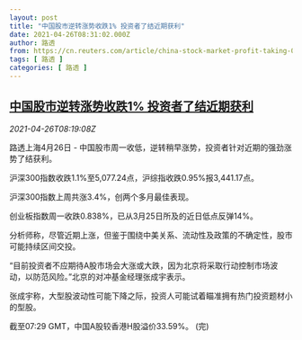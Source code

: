```yaml
---
layout: post
title: "中国股市逆转涨势收跌1% 投资者了结近期获利"
date: 2021-04-26T08:31:02.000Z
author: 路透
from: https://cn.reuters.com/article/china-stock-market-profit-taking-0426-idCNKBS2CD0SK
tags: [ 路透 ]
categories: [ 路透 ]
---
```

<!--1619425862000-->
[中国股市逆转涨势收跌1% 投资者了结近期获利](https://cn.reuters.com/article/china-stock-market-profit-taking-0426-idCNKBS2CD0SK)
------

<div>
<div><i>2021-04-26T08:19:08Z</i></div><p>路透上海4月26日 - 中国股市周一收低，逆转稍早涨势，投资者针对近期的强劲涨势了结获利。</p><p>沪深300指数收跌1.1%至5,077.24点，沪综指收跌0.95%报3,441.17点。</p><p>沪深300指数上周共涨3.4%，创两个多月最佳表现。</p><p>创业板指数周一收跌0.838%，已从3月25日所及的近日低点反弹14%。</p><p>分析师称，尽管近期上涨，但鉴于围绕中美关系、流动性及政策的不确定性，股市可能持续区间交投。</p><p>“目前投资者不应期待A股市场会大涨或大跌，因为北京将采取行动控制市场波动，以防范风险。”北京的对冲基金经理张成宇表示。</p><p>张成宇称，大型股波动性可能下降之际，投资人可能试着瞄准拥有热门投资题材小的型股。</p><p>截至07:29 GMT，中国A股较香港H股溢价33.59%。 (完)</p>
</div>
